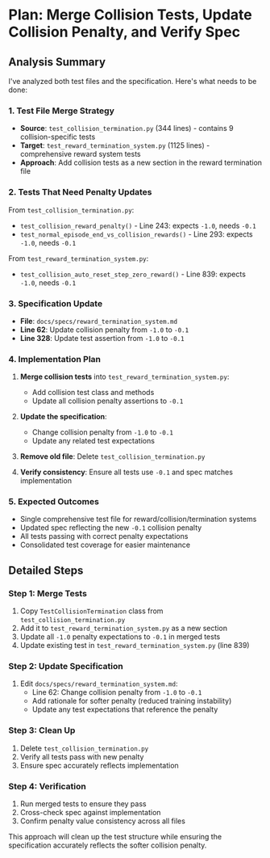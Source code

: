 # Plan: Merge Collision Tests, Update Collision Penalty, and Verify Spec

## Analysis Summary

I've analyzed both test files and the specification. Here's what needs to be done:

### 1. **Test File Merge Strategy**
- **Source**: `test_collision_termination.py` (344 lines) - contains 9 collision-specific tests
- **Target**: `test_reward_termination_system.py` (1125 lines) - comprehensive reward system tests
- **Approach**: Add collision tests as a new section in the reward termination file

### 2. **Tests That Need Penalty Updates**
From `test_collision_termination.py`:
- `test_collision_reward_penalty()` - Line 243: expects `-1.0`, needs `-0.1`
- `test_normal_episode_end_vs_collision_rewards()` - Line 293: expects `-1.0`, needs `-0.1`

From `test_reward_termination_system.py`:
- `test_collision_auto_reset_step_zero_reward()` - Line 839: expects `-1.0`, needs `-0.1`

### 3. **Specification Update**
- **File**: `docs/specs/reward_termination_system.md`
- **Line 62**: Update collision penalty from `-1.0` to `-0.1`
- **Line 328**: Update test assertion from `-1.0` to `-0.1`

### 4. **Implementation Plan**

1. **Merge collision tests** into `test_reward_termination_system.py`:
   - Add collision test class and methods
   - Update all collision penalty assertions to `-0.1`

2. **Update the specification**:
   - Change collision penalty from `-1.0` to `-0.1`
   - Update any related test expectations

3. **Remove old file**: Delete `test_collision_termination.py`

4. **Verify consistency**: Ensure all tests use `-0.1` and spec matches implementation

### 5. **Expected Outcomes**
- Single comprehensive test file for reward/collision/termination systems
- Updated spec reflecting the new `-0.1` collision penalty
- All tests passing with correct penalty expectations
- Consolidated test coverage for easier maintenance

## Detailed Steps

### Step 1: Merge Tests
1. Copy `TestCollisionTermination` class from `test_collision_termination.py`
2. Add it to `test_reward_termination_system.py` as a new section
3. Update all `-1.0` penalty expectations to `-0.1` in merged tests
4. Update existing test in `test_reward_termination_system.py` (line 839)

### Step 2: Update Specification
1. Edit `docs/specs/reward_termination_system.md`:
   - Line 62: Change collision penalty from `-1.0` to `-0.1`
   - Add rationale for softer penalty (reduced training instability)
   - Update any test expectations that reference the penalty

### Step 3: Clean Up
1. Delete `test_collision_termination.py`
2. Verify all tests pass with new penalty
3. Ensure spec accurately reflects implementation

### Step 4: Verification
1. Run merged tests to ensure they pass
2. Cross-check spec against implementation
3. Confirm penalty value consistency across all files

This approach will clean up the test structure while ensuring the specification accurately reflects the softer collision penalty.